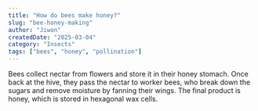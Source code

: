 ```yaml
---
title: "How do bees make honey?"
slug: "bee-honey-making"
author: "Jiwon"
createdDate: "2025-03-04"
category: "Insects"
tags: ["bees", "honey", "pollination"]
---
```

Bees collect nectar from flowers and store it in their honey stomach. Once back at the hive, they pass the nectar to worker bees, who break down the sugars and remove moisture by fanning their wings. The final product is honey, which is stored in hexagonal wax cells.
